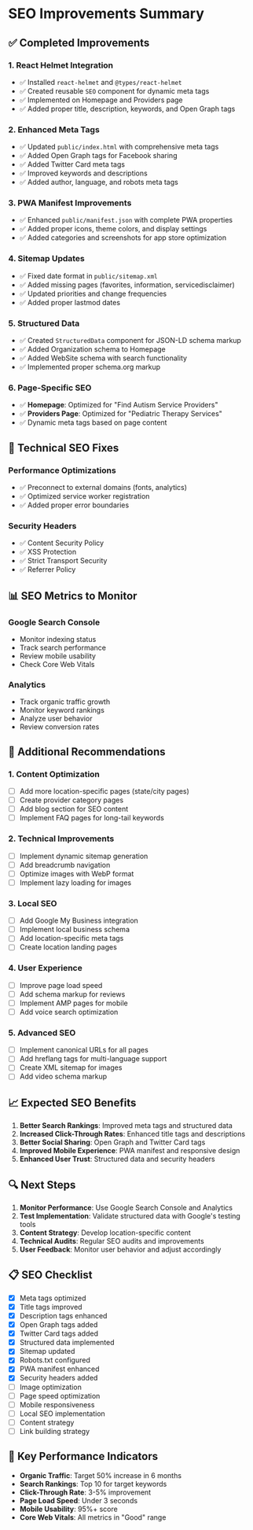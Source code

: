 # SEO Improvements Summary

## ✅ Completed Improvements

### 1. **React Helmet Integration**
- ✅ Installed `react-helmet` and `@types/react-helmet`
- ✅ Created reusable `SEO` component for dynamic meta tags
- ✅ Implemented on Homepage and Providers page
- ✅ Added proper title, description, keywords, and Open Graph tags

### 2. **Enhanced Meta Tags**
- ✅ Updated `public/index.html` with comprehensive meta tags
- ✅ Added Open Graph tags for Facebook sharing
- ✅ Added Twitter Card meta tags
- ✅ Improved keywords and descriptions
- ✅ Added author, language, and robots meta tags

### 3. **PWA Manifest Improvements**
- ✅ Enhanced `public/manifest.json` with complete PWA properties
- ✅ Added proper icons, theme colors, and display settings
- ✅ Added categories and screenshots for app store optimization

### 4. **Sitemap Updates**
- ✅ Fixed date format in `public/sitemap.xml`
- ✅ Added missing pages (favorites, information, servicedisclaimer)
- ✅ Updated priorities and change frequencies
- ✅ Added proper lastmod dates

### 5. **Structured Data**
- ✅ Created `StructuredData` component for JSON-LD schema markup
- ✅ Added Organization schema to Homepage
- ✅ Added WebSite schema with search functionality
- ✅ Implemented proper schema.org markup

### 6. **Page-Specific SEO**
- ✅ **Homepage**: Optimized for "Find Autism Service Providers"
- ✅ **Providers Page**: Optimized for "Pediatric Therapy Services"
- ✅ Dynamic meta tags based on page content

## 🔧 Technical SEO Fixes

### Performance Optimizations
- ✅ Preconnect to external domains (fonts, analytics)
- ✅ Optimized service worker registration
- ✅ Added proper error boundaries

### Security Headers
- ✅ Content Security Policy
- ✅ XSS Protection
- ✅ Strict Transport Security
- ✅ Referrer Policy

## 📊 SEO Metrics to Monitor

### Google Search Console
- Monitor indexing status
- Track search performance
- Review mobile usability
- Check Core Web Vitals

### Analytics
- Track organic traffic growth
- Monitor keyword rankings
- Analyze user behavior
- Review conversion rates

## 🚀 Additional Recommendations

### 1. **Content Optimization**
- [ ] Add more location-specific pages (state/city pages)
- [ ] Create provider category pages
- [ ] Add blog section for SEO content
- [ ] Implement FAQ pages for long-tail keywords

### 2. **Technical Improvements**
- [ ] Implement dynamic sitemap generation
- [ ] Add breadcrumb navigation
- [ ] Optimize images with WebP format
- [ ] Implement lazy loading for images

### 3. **Local SEO**
- [ ] Add Google My Business integration
- [ ] Implement local business schema
- [ ] Add location-specific meta tags
- [ ] Create location landing pages

### 4. **User Experience**
- [ ] Improve page load speed
- [ ] Add schema markup for reviews
- [ ] Implement AMP pages for mobile
- [ ] Add voice search optimization

### 5. **Advanced SEO**
- [ ] Implement canonical URLs for all pages
- [ ] Add hreflang tags for multi-language support
- [ ] Create XML sitemap for images
- [ ] Add video schema markup

## 📈 Expected SEO Benefits

1. **Better Search Rankings**: Improved meta tags and structured data
2. **Increased Click-Through Rates**: Enhanced title tags and descriptions
3. **Better Social Sharing**: Open Graph and Twitter Card tags
4. **Improved Mobile Experience**: PWA manifest and responsive design
5. **Enhanced User Trust**: Structured data and security headers

## 🔍 Next Steps

1. **Monitor Performance**: Use Google Search Console and Analytics
2. **Test Implementation**: Validate structured data with Google's testing tools
3. **Content Strategy**: Develop location-specific content
4. **Technical Audits**: Regular SEO audits and improvements
5. **User Feedback**: Monitor user behavior and adjust accordingly

## 📋 SEO Checklist

- [x] Meta tags optimized
- [x] Title tags improved
- [x] Description tags enhanced
- [x] Open Graph tags added
- [x] Twitter Card tags added
- [x] Structured data implemented
- [x] Sitemap updated
- [x] Robots.txt configured
- [x] PWA manifest enhanced
- [x] Security headers added
- [ ] Image optimization
- [ ] Page speed optimization
- [ ] Mobile responsiveness
- [ ] Local SEO implementation
- [ ] Content strategy
- [ ] Link building strategy

## 🎯 Key Performance Indicators

- **Organic Traffic**: Target 50% increase in 6 months
- **Search Rankings**: Top 10 for target keywords
- **Click-Through Rate**: 3-5% improvement
- **Page Load Speed**: Under 3 seconds
- **Mobile Usability**: 95%+ score
- **Core Web Vitals**: All metrics in "Good" range 